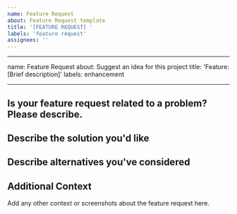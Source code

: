 ```yaml
---
name: Feature Request
about: Feature Request template
title: '[FEATURE REQUEST] '
labels: 'feature request'
assignees: ''
---
```


---
name: Feature Request
about: Suggest an idea for this project
title: 'Feature: [Brief description]'
labels: enhancement

---

## Is your feature request related to a problem? Please describe.

## Describe the solution you'd like

## Describe alternatives you've considered

## Additional Context
Add any other context or screenshots about the feature request here.
